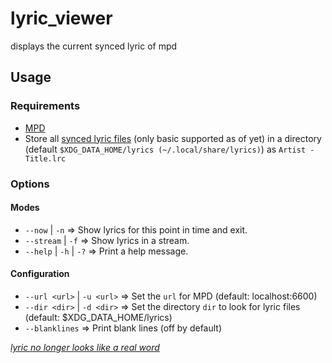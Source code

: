 # lyric_viewer

displays the current synced lyric of mpd 

## Usage

### Requirements

- [MPD](https://musicpd.org)
- Store all [synced lyric files](https://en.wikipedia.org/wiki/LRC_\(file_format\)) (only basic supported as of yet) in a directory (default `$XDG_DATA_HOME/lyrics (~/.local/share/lyrics)`) as `Artist - Title.lrc`

### Options

#### Modes
- `--now` | `-n` => Show lyrics for this point in time and exit.
- `--stream` | `-f` => Show lyrics in a stream.
- `--help` | `-h` | `-?` => Print a help message.

#### Configuration
- `--url <url>` | `-u <url>` => Set the `url` for MPD (default: localhost:6600)
- `--dir <dir>` | `-d <dir>` => Set the directory `dir` to look for lyric files (default: $XDG_DATA_HOME/lyrics)
- `--blanklines` => Print blank lines (off by default)

*[lyric no longer looks like a real word](https://en.wikipedia.org/wiki/Semantic_satiation)*